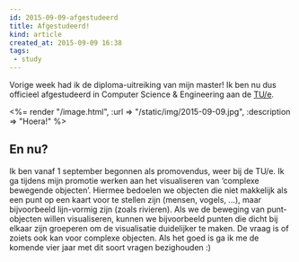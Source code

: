 ```yaml
---
id: 2015-09-09-afgestudeerd
title: Afgestudeerd!
kind: article
created_at: 2015-09-09 16:38
tags:
 - study
---
```


Vorige week had ik de diploma-uitreiking van mijn master! Ik ben nu dus officieel afgestudeerd in Computer Science & Engineering aan de [TU/e](http://tue.nl).

<!-- more -->

<%= render "/image.html", :url => "/static/img/2015-09-09.jpg", :description => "Hoera!" %>

En nu?
------

Ik ben vanaf 1 september begonnen als promovendus, weer bij de TU/e. Ik ga tijdens mijn promotie werken aan het visualiseren van &lsquo;complexe bewegende objecten&rsquo;. Hiermee bedoelen we objecten die niet makkelijk als een punt op een kaart voor te stellen zijn (mensen, vogels, ...), maar bijvoorbeeld lijn-vormig zijn (zoals rivieren). Als we de beweging van punt-objecten willen visualiseren, kunnen we bijvoorbeeld punten die dicht bij elkaar zijn groeperen om de visualisatie duidelijker te maken. De vraag is of zoiets ook kan voor complexe objecten. Als het goed is ga ik me de komende vier jaar met dit soort vragen bezighouden :)
